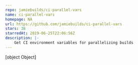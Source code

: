 ```yaml
---
repo: jamiebuilds/ci-parallel-vars
name: ci-parallel-vars
homepage: NA
url: https://github.com/jamiebuilds/ci-parallel-vars
stars: 38
starredAt: 2019-06-25T22:06:56Z
description: |-
    Get CI environment variables for parallelizing builds
---
```


[object Object]
